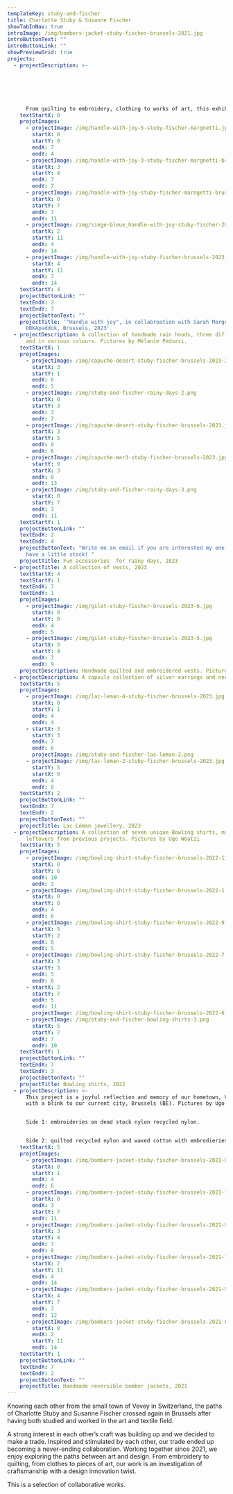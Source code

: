 ```yaml
---
templateKey: stuby-and-fischer
title: Charlotte Stuby & Susanne Fischer
showTabInNav: true
introImage: /img/bombers-jacket-stuby-fischer-brussels-2021.jpg
introButtonText: ""
introButtonLink: ""
showPreviewGrid: true
projects:
  - projectDescription: >-
      





      From quilting to embroidery, clothing to works of art, this exhibition by six hands is a joyful exploration of textile techniques taking the viewer on a stroll through a pictorial staging of the pieces. The textile works, by the Charlotte Stuby and Susanne Fischer duo, invoke memories of mountains, the lake, and friendship. Sarah Margnetti’s brush makes the textile works dance in a ballet of hands, feet, and noses. The three artists connect with amusement and affinity between design and visual art to make light of these media as well as their status. Pictures by Lola Pertsowsky
    textStartX: 0
    projetImages:
      - projectImage: /img/handle-with-joy-5-stuby-fischer-margnetti.jpg
        startX: 0
        startY: 0
        endX: 7
        endY: 4
      - projectImage: /img/handle-with-joy-3-stuby-fischer-margnetti-brussels-2023.jpg
        startX: 3
        startY: 4
        endX: 7
        endY: 7
      - projectImage: /img/handle-with-joy-stuby-fischer-marngetti-brussels-2023.jpg
        startX: 0
        startY: 7
        endX: 7
        endY: 11
      - projectImage: /img/siege-bleue_handle-with-joy-stuby-fischer-2023.jpg
        startX: 2
        startY: 11
        endX: 4
        endY: 14
      - projectImage: /img/handle-with-joy-stuby-fischer-brussels-2023-2.jpg
        startX: 4
        startY: 11
        endX: 7
        endY: 14
    textStartY: 4
    projectButtonLink: ""
    textEndX: 2
    textEndY: 7
    projectButtonText: ""
    projectTitle: '"Handle with joy", in collabroation with Sarah Margnetti,
      DBKApaddok, Brussels, 2023'
  - projectDescription: A collection of handmade rain hoods, three different models
      and in various colours. Pictures by Mélanie Peduzzi.
    textStartX: 1
    projetImages:
      - projectImage: /img/capuche-desert-stuby-fischer-brussels-2023-2.jpg
        startX: 3
        startY: 1
        endX: 6
        endY: 5
      - projectImage: /img/stuby-and-fischer-rainy-days-2.png
        startX: 0
        startY: 3
        endX: 3
        endY: 7
      - projectImage: /img/capuche-desert-stuby-fischer-brussels-2023.jpg
        startX: 3
        startY: 5
        endY: 9
        endX: 6
      - projectImage: /img/capuche-mer3-stuby-fischer-brussels-2023.jpg
        startY: 9
        startX: 3
        endX: 6
        endY: 13
      - projectImage: /img/stuby-and-fischer-rainy-days-3.png
        startX: 0
        startY: 7
        endX: 3
        endY: 11
    textStartY: 1
    projectButtonLink: ""
    textEndX: 2
    textEndY: 4
    projectButtonText: "Write me an email if you are interested my one, we still
      have a little stock! "
    projectTitle: Fun accessories  for rainy days, 2023
  - projectTitle: A collection of vests, 2023
    textStartX: 4
    textStartY: 1
    textEndX: 7
    textEndY: 1
    projetImages:
      - projectImage: /img/gilet-stuby-fischer-brussels-2023-6.jpg
        startX: 0
        startY: 0
        endX: 4
        endY: 5
      - projectImage: /img/gilet-stuby-fischer-brussels-2023-5.jpg
        startX: 3
        startY: 4
        endX: 7
        endY: 9
    projectDescription: Handmade quilted and embroidered vests. Pictures by Mélanie Peduzzi
  - projectDescription: A capsule collection of silver earrings and necklace made of silver.
    textStartX: 5
    projetImages:
      - projectImage: /img/lac-leman-4-stuby-fischer-brussels-2023.jpg
        startX: 0
        startY: 1
        endX: 4
        endY: 4
      - startX: 3
        startY: 3
        endX: 7
        endY: 6
        projectImage: /img/stuby-and-fischer-las-leman-2.png
      - projectImage: /img/lac-leman-2-stuby-fischer-brussels-2023.jpg
        startY: 5
        startX: 0
        endX: 4
        endY: 8
    textStartY: 2
    projectButtonLink: ""
    textEndX: 7
    textEndY: 2
    projectButtonText: ""
    projectTitle: Lac Léman jewellery, 2023
  - projectDescription: A collection of seven unique Bowling shirts, made out of
      leftovers from previous projects. Pictures by Ugo Woatzi
    textStartX: 5
    projetImages:
      - projectImage: /img/bowling-shirt-stuby-fischer-brussels-2022-11.jpg
        startX: 0
        startY: 6
        endY: 10
        endX: 3
      - projectImage: /img/bowling-shirt-stuby-fischer-brussels-2022-1.jpg
        startX: 0
        startY: 0
        endX: 4
        endY: 6
      - projectImage: /img/bowling-shirt-stuby-fischer-brussels-2022-9.jpg
        startX: 5
        startY: 2
        endX: 8
        endY: 5
      - projectImage: /img/bowling-shirt-stuby-fischer-brussels-2022-7.jpg
        startX: 3
        startY: 3
        endX: 5
        endY: 6
      - startX: 2
        startY: 7
        endX: 5
        endY: 11
        projectImage: /img/bowling-shirt-stuby-fischer-brussels-2022-6.jpg
      - projectImage: /img/stuby-and-fischer-bowling-shirts-3.png
        startX: 5
        startY: 7
        endX: 7
        endY: 10
    textStartY: 1
    projectButtonLink: ""
    textEndX: 7
    textEndY: 3
    projectButtonText: ""
    projectTitle: Bowling shirts, 2022
  - projectDescription: >-
      This project is a joyful reflection and memory of our hometown, Vevey (CH)
      with a blink to our current city, Brussels (BE). Pictures by Ugo Woatzi.


      Side 1: embroideries on dead stock nylon recycled nylon.


      Side 2: quilted recycled nylon and waxed cotton with embrodieries and  handknitted cotton cuff and collar
    textStartX: 5
    projetImages:
      - projectImage: /img/bombers-jacket-stuby-fischer-brussels-2021-8.jpg
        startX: 0
        startY: 1
        endX: 4
        endY: 6
      - projectImage: /img/bombers-jacket-stuby-fischer-brussels-2021-12.jpg
        startX: 0
        endX: 3
        startY: 7
        endY: 11
      - projectImage: /img/bombers-jacket-stuby-fischer-brussels-2021-9.jpg
        startX: 3
        startY: 4
        endX: 7
        endY: 8
      - projectImage: /img/bombers-jacket-stuby-fischer-brussels-2021-13.jpg
        startX: 2
        startY: 11
        endX: 4
        endY: 14
      - projectImage: /img/bombers-jacket-stuby-fischer-brussels-2021-5.jpg
        startX: 4
        startY: 7
        endX: 7
        endY: 12
      - projectImage: /img/bombers-jacket-stuby-fischer-brussels-2021-6.jpg
        startX: 0
        endX: 2
        startY: 11
        endY: 14
    textStartY: 1
    projectButtonLink: ""
    textEndX: 7
    textEndY: 2
    projectButtonText: ""
    projectTitle: Handmade reversible bomber jackets, 2021
---
```

Knowing each other from the small town of Vevey in Switzerland, the paths of Charlotte Stuby and Susanne Fischer crossed again in Brussels after having both studied and worked in the art and textile field. 

A strong interest in each other’s craft was building up and we decided to make a trade. Inspired and stimulated by each other, our trade ended up becoming a never-ending collaboration. Working together since 2021, we enjoy exploring the paths between art and design. From embroidery to quilting, from clothes to pieces of art, our work is an investigation of craftsmanship with a design innovation twist.

This is a selection of collaborative works.